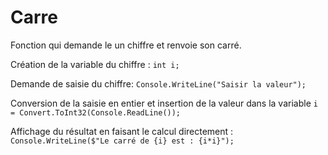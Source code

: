 # Carre
Fonction qui demande le un chiffre et renvoie son carré.

Création de la variable du chiffre :
```int i;```

Demande de saisie du chiffre:
```Console.WriteLine("Saisir la valeur");```

Conversion de la saisie en entier et insertion de la valeur dans la variable
```i = Convert.ToInt32(Console.ReadLine());```

Affichage du résultat en faisant le calcul directement :
```Console.WriteLine($"Le carré de {i} est : {i*i}");```
